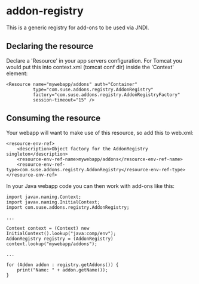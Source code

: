 # addon-registry

This is a generic registry for add-ons to be used via JNDI.

## Declaring the resource

Declare a 'Resource' in your app servers configuration. For Tomcat you would
put this into context.xml (tomcat conf dir) inside the 'Context' element:

    <Resource name="mywebapp/addons" auth="Container"
              type="com.suse.addons.registry.AddonRegistry"
              factory="com.suse.addons.registry.AddonRegistryFactory"
              session-timeout="15" />

## Consuming the resource

Your webapp will want to make use of this resource, so add this to web.xml:

    <resource-env-ref>
        <description>Object factory for the AddonRegistry singleton</description>
        <resource-env-ref-name>mywebapp/addons</resource-env-ref-name>
        <resource-env-ref-type>com.suse.addons.registry.AddonRegistry</resource-env-ref-type>
    </resource-env-ref>

In your Java webapp code you can then work with add-ons like this:

    import javax.naming.Context;
    import javax.naming.InitialContext;
    import com.suse.addons.registry.AddonRegistry;

    ...

    Context context = (Context) new InitialContext().lookup("java:comp/env");
    AddonRegistry registry = (AddonRegistry) context.lookup("mywebapp/addons");

    ...

    for (Addon addon : registry.getAddons()) {
        print("Name: " + addon.getName());
    }


